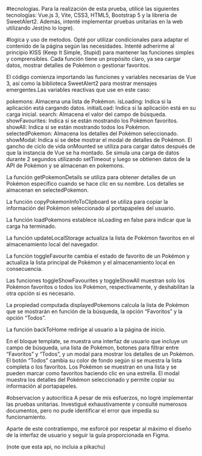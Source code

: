 #tecnologias.
Para la realización de esta prueba, utilicé las siguientes tecnologías: Vue.js 3, Vite, CSS3, HTML5, Bootstrap 5 y la libreria de SweetAlert2. Además, intenté implementar pruebas unitarias en la web utilizando Jest(no lo logre).

#logica y uso de metodos.
Opté por utilizar condicionales para adaptar el contenido de la página según las necesidades. Intenté adherirme al principio KISS (Keep It Simple, Stupid) para mantener las funciones simples y comprensibles. Cada función tiene un propósito claro, ya sea cargar datos, mostrar detalles de Pokémon o gestionar favoritos. 

El código comienza importando las funciones y variables necesarias de Vue 3, así como la biblioteca SweetAlert2 para mostrar mensajes emergentes.Las variables reactivas que use en este caso:
 
pokemons: Almacena una lista de Pokémon.
isLoading: Indica si la aplicación está cargando datos.
initialLoad: Indica si la aplicación está en su carga inicial.
search: Almacena el valor del campo de búsqueda.
showFavourites: Indica si se están mostrando los Pokémon favoritos.
showAll: Indica si se están mostrando todos los Pokémon.
selectedPokemon: Almacena los detalles del Pokémon seleccionado.
showModal: Indica si se debe mostrar el modal de detalles de Pokémon.
El gancho de ciclo de vida onMounted se utiliza para cargar datos después de que la instancia de Vue se ha montado. Se simula una carga de datos durante 2 segundos utilizando setTimeout y luego se obtienen datos de la API de Pokémon y se almacenan en pokemons.

La función getPokemonDetails se utiliza para obtener detalles de un Pokémon específico cuando se hace clic en su nombre. Los detalles se almacenan en selectedPokemon.

La función copyPokemonInfoToClipboard se utiliza para copiar la información del Pokémon seleccionado al portapapeles del usuario.

La función loadPokemons establece isLoading en false para indicar que la carga ha terminado.

La función updateLocalStorage actualiza la lista de Pokémon favoritos en el almacenamiento local del navegador.

La función toggleFavourite cambia el estado de favorito de un Pokémon y actualiza la lista principal de Pokémon y el almacenamiento local en consecuencia.

Las funciones toggleShowFavourites y toggleShowAll muestran solo los Pokémon favoritos o todos los Pokémon, respectivamente, y deshabilitan la otra opción si es necesario.

La propiedad computada displayedPokemons calcula la lista de Pokémon que se mostrarán en función de la búsqueda, la opción “Favoritos” y la opción “Todos”.

La función backToHome redirige al usuario a la página de inicio.

En el bloque template, se muestra una interfaz de usuario que incluye un campo de búsqueda, una lista de Pokémon, botones para filtrar entre “Favoritos” y “Todos”, y un modal para mostrar los detalles de un Pokémon. El botón “Todos” cambia su color de fondo según si se muestra la lista completa o los favoritos. Los Pokémon se muestran en una lista y se pueden marcar como favoritos haciendo clic en una estrella. El modal muestra los detalles del Pokémon seleccionado y permite copiar su información al portapapeles.

#observacion y autocritica
A pesar de mis esfuerzos, no logré implementar las pruebas unitarias. Investigué exhaustivamente y consulté numerosos documentos, pero no pude identificar el error que impedía su funcionamiento. 

Aparte de este contratiempo, me esforcé por respetar al máximo el diseño de la interfaz de usuario y seguir la guía proporcionada en Figma.

(note que esta api, no incluia a pikachu)
